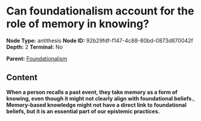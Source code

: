 # Can foundationalism account for the role of memory in knowing?

**Node Type:** antithesis
**Node ID:** 92b29fdf-f147-4c88-80bd-0873d870042f
**Depth:** 2
**Terminal:** No

**Parent:** [Foundationalism](foundationalism.md)

## Content

**When a person recalls a past event, they take memory as a form of knowing, even though it might not clearly align with foundational beliefs.**, **Memory-based knowledge might not have a direct link to foundational beliefs, but it is an essential part of our epistemic practices.**
